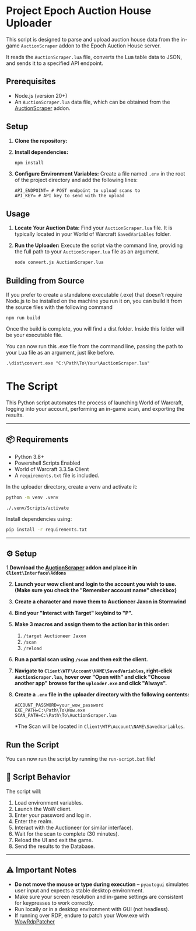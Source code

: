 # Project Epoch Auction House Uploader

This script is designed to parse and upload auction house data from the in-game `AuctionScraper` addon to the Epoch Auction House server.

It reads the `AuctionScraper.lua` file, converts the Lua table data to JSON, and sends it to a specified API endpoint.

## Prerequisites

  * Node.js (version 20+)
  * An `AuctionScraper.lua` data file, which can be obtained from the [AuctionScraper](https://github.com/epoch-gold/AuctionScraper) addon.

## Setup

1.  **Clone the repository:**

2.  **Install dependencies:**

    ```bash
    npm install
    ```

3.  **Configure Environment Variables:**
    Create a file named `.env` in the root of the project directory and add the following lines:

    ```env
    API_ENDPOINT= # POST endpoint to upload scans to
    API_KEY= # API key to send with the upload
    ```

## Usage

1.  **Locate Your Auction Data:**
    Find your `AuctionScraper.lua` file. It is typically located in your World of Warcraft `SavedVariables` folder.

2.  **Run the Uploader:**
    Execute the script via the command line, providing the full path to your `AuctionScraper.lua` file as an argument.

    ```bash
    node convert.js AuctionScraper.lua
    ```

## Building from Source
If you prefer to create a standalone executable (.exe) that doesn't require Node.js to be installed on the machine you run it on, you can build it from the source files with the following command

    npm run build

Once the build is complete, you will find a dist folder. Inside this folder will be your executable file.

You can now run this .exe file from the command line, passing the path to your Lua file as an argument, just like before.

    .\dist\convert.exe "C:\Path\To\Your\AuctionScraper.lua"

# The Script

This Python script automates the process of launching World of Warcraft, logging into your account, performing an in-game scan, and exporting the results.

---

## 📦 Requirements

* Python 3.8+
* Powershell Scripts Enabled
* World of Warcraft 3.3.5a Client
* A `requirements.txt` file is included.

In the uploader directory, create a venv and activate it:

   ```bash
   python -m venv .venv
   ```
   ```bash
   ./.venv/Scripts/activate
   ```
   
Install dependencies using:

   ```bash
   pip install -r requirements.txt
   ```

---

## ⚙️ Setup

1.**Download the [AuctionScraper](https://github.com/epoch-gold/AuctionScraper) addon and place it in ```Client\Interface\Addons```**

2. **Launch your wow client and login to the account you wish to use. (Make sure you check the "Remember account name" checkbox)**

3. **Create a character and move them to Auctioneer Jaxon in Stormwind**

4. **Bind your "Interact with Target" keybind to "P".**

5. **Make 3 macros and assign them to the action bar in this order:**
   1. ```/target Auctioneer Jaxon```
   2. ```/scan```
   3. ```/reload```

6. **Run a partial scan using ```/scan``` and then exit the client.**

7. **Navigate to ```Client\WTF\Account\NAME\SavedVariables```, right-click ```AuctionScraper.lua```, hover over "Open with" and click "Choose another app" browse for the ```uploader.exe``` and click "Always".**

8. **Create a `.env` file in the uploader directory with the following contents:**

   ```dotenv
   ACCOUNT_PASSWORD=your_wow_password
   EXE_PATH=C:\Path\To\Wow.exe
   SCAN_PATH=C:\Path\To\AuctionScraper.lua
   ```
   *The Scan will be located in ```Client\WTF\Account\NAME\SavedVariables```.

## Run the Script
You can now run the script by running the ```run-script.bat``` file!

## 📝 Script Behavior

The script will:

1. Load environment variables.
2. Launch the WoW client.
3. Enter your password and log in.
4. Enter the realm.
5. Interact with the Auctioneer (or similar interface).
6. Wait for the scan to complete (30 minutes).
7. Reload the UI and exit the game.
8. Send the results to the Database.

---

## ⚠️ Important Notes

* **Do not move the mouse or type during execution** – `pyautogui` simulates user input and expects a stable desktop environment.
* Make sure your screen resolution and in-game settings are consistent for keypresses to work correctly.
* Run locally or in a desktop environment with GUI (not headless).
* If running over RDP, endure to patch your Wow.exe with [WowRdpPatcher](https://github.com/Jnnshschl/WowRdpPatcher)

